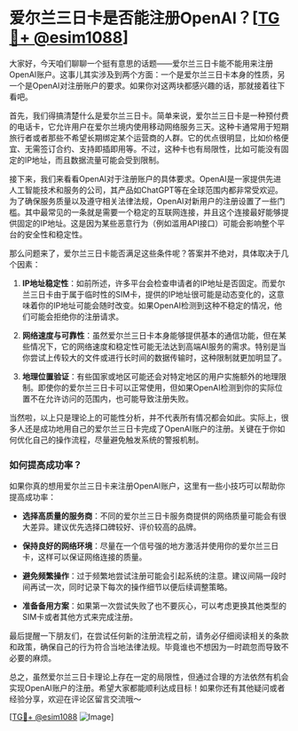 # 爱尔兰三日卡是否能注册OpenAI？[[TG💪+ @esim1088](https://t.me/s/esim1088)]

大家好，今天咱们聊聊一个挺有意思的话题——爱尔兰三日卡能不能用来注册OpenAI账户。这事儿其实涉及到两个方面：一个是爱尔兰三日卡本身的性质，另一个是OpenAI对注册账户的要求。如果你对这两块都感兴趣的话，那就接着往下看吧。

首先，我们得搞清楚什么是爱尔兰三日卡。简单来说，爱尔兰三日卡是一种预付费的电话卡，它允许用户在爱尔兰境内使用移动网络服务三天。这种卡通常用于短期旅行者或者那些不希望长期绑定某个运营商的人群。它的优点很明显，比如价格便宜、无需签订合约、支持即插即用等。不过，这种卡也有局限性，比如可能没有固定的IP地址，而且数据流量可能会受到限制。

接下来，我们来看看OpenAI对于注册账户的具体要求。OpenAI是一家提供先进人工智能技术和服务的公司，其产品如ChatGPT等在全球范围内都非常受欢迎。为了确保服务质量以及遵守相关法律法规，OpenAI对新用户的注册设置了一些门槛。其中最常见的一条就是需要一个稳定的互联网连接，并且这个连接最好能够提供固定的IP地址。这是因为某些恶意行为（例如滥用API接口）可能会影响整个平台的安全性和稳定性。

那么问题来了，爱尔兰三日卡能否满足这些条件呢？答案并不绝对，具体取决于几个因素：

1. **IP地址稳定性**：如前所述，许多平台会检查申请者的IP地址是否固定。而爱尔兰三日卡由于属于临时性的SIM卡，提供的IP地址很可能是动态变化的，这意味着你的IP地址可能会随时改变。如果OpenAI检测到这种不稳定的情况，他们可能会拒绝你的注册请求。

2. **网络速度与可靠性**：虽然爱尔兰三日卡本身能够提供基本的通信功能，但在某些情况下，它的网络速度和稳定性可能无法达到高端AI服务的需求。特别是当你尝试上传较大的文件或进行长时间的数据传输时，这种限制就更加明显了。

3. **地理位置验证**：有些国家或地区可能还会对特定地区的用户实施额外的地理限制。即使你的爱尔兰三日卡可以正常使用，但如果OpenAI检测到你的实际位置不在允许访问的范围内，也可能导致注册失败。

当然啦，以上只是理论上的可能性分析，并不代表所有情况都会如此。实际上，很多人还是成功地用自己的爱尔兰三日卡完成了OpenAI账户的注册。关键在于你如何优化自己的操作流程，尽量避免触发系统的警报机制。

### 如何提高成功率？

如果你真的想用爱尔兰三日卡来注册OpenAI账户，这里有一些小技巧可以帮助你提高成功率：

- **选择高质量的服务商**：不同的爱尔兰三日卡服务商提供的网络质量可能会有很大差异。建议优先选择口碑较好、评价较高的品牌。
  
- **保持良好的网络环境**：尽量在一个信号强的地方激活并使用你的爱尔兰三日卡，这样可以保证网络连接的质量。

- **避免频繁操作**：过于频繁地尝试注册可能会引起系统的注意。建议间隔一段时间再试一次，同时记录下每次的操作细节以便后续调整策略。

- **准备备用方案**：如果第一次尝试失败了也不要灰心，可以考虑更换其他类型的SIM卡或者其他方式来完成注册。

最后提醒一下朋友们，在尝试任何新的注册流程之前，请务必仔细阅读相关的条款和政策，确保自己的行为符合当地法律法规。毕竟谁也不想因为一时疏忽而导致不必要的麻烦。

总之，虽然爱尔兰三日卡理论上存在一定的局限性，但通过合理的方法依然有机会实现OpenAI账户的注册。希望大家都能顺利达成目标！如果你还有其他疑问或者经验分享，欢迎在评论区留言交流哦～

[[TG💪+ @esim1088](https://t.me/s/esim1088) ![Image](https://i.postimg.cc/4NQfJmqS/Snipaste-2025-05-13-00-14-12.png)]